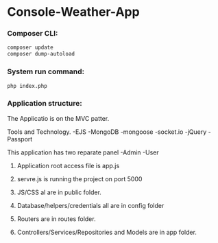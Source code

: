 # Console-Weather-App 
### Composer CLI:
```bash
composer update
composer dump-autoload
```

### System run command:
```bash
php index.php
```

### Application structure:

The Applicatio is on the MVC patter.

Tools and Technology.
    -EJS
    -MongoDB
    -mongoose
    -socket.io
    -jQuery
    -Passport

This application has two reparate panel 
    -Admin
    -User

  1.  Application root access file is app.js
  
  2.  servre.js is running the project on port 5000

  3. JS/CSS al are in public folder.

  4. Database/helpers/credentials all are in config folder

  5. Routers are in routes folder.

  6. Controllers/Services/Repositories and Models are in app folder.
